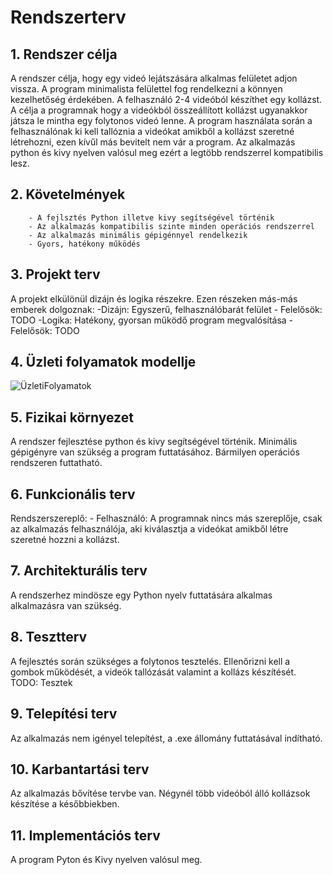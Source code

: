 # ﻿Rendszerterv

## 1. Rendszer célja

A rendszer célja, hogy egy videó lejátszására alkalmas felületet adjon vissza. A program minimalista felülettel fog rendelkezni a könnyen kezelhetőség érdekében. A felhasználó 2-4 videóból készíthet egy kollázst. A célja a programnak hogy a videókból összeállított kollázst ugyanakkor játsza le mintha egy folytonos videó lenne. A program használata során a felhasználónak ki kell tallóznia a videókat amikből a kollázst szeretné létrehozni, ezen kívűl más bevitelt nem vár a program. Az alkalmazás python és kivy nyelven valósul meg ezért a legtöbb rendszerrel kompatibilis lesz.

## 2. Követelmények

        - A fejlsztés Python illetve kivy segítségével történik
        - Az alkalmazás kompatibilis szinte minden operációs rendszerrel
        - Az alkalmazás minimális gépigénnyel rendelkezik
        - Gyors, hatékony működés

## 3. Projekt terv

A projekt elkülönül dizájn és logika részekre. Ezen részeken más-más emberek dolgoznak:
        -Dizájn: Egyszerű, felhasználóbarát felület
                - Felelősök: TODO
        -Logika: Hatékony, gyorsan működő program megvalósítása
                - Felelősök: TODO

## 4. Üzleti folyamatok modellje

![ÜzletiFolyamatok](https://user-images.githubusercontent.com/82958011/141307230-9507f4b8-3976-4adc-9f6e-af649e7c0579.png)


## 5. Fizikai környezet

A rendszer fejlesztése python és kivy segítségével történik. 
Minimális gépigényre van szükség a program futtatásához.
Bármilyen operációs rendszeren futtatható.

## 6. Funkcionális terv

Rendszerszereplő: - Felhasználó: A programnak nincs más szereplője, csak az alkalmazás felhasználója, aki kiválasztja a videókat amikből létre szeretné hozzni a kollázst.

## 7. Architekturális terv

A rendszerhez mindösze egy Python nyelv futtatására alkalmas alkalmazásra van szükség.

## 8. Tesztterv

A fejlesztés során szükséges a folytonos tesztelés. Ellenőrizni kell a gombok működését, a videók tallózását valamint a kollázs készítését. TODO: Tesztek

## 9. Telepítési terv

Az alkalmazás nem igényel telepítést, a .exe állomány futtatásával indítható.

## 10. Karbantartási terv

Az alkalmazás bővítése tervbe van. Négynél több videóból álló kollázsok készítése a későbbiekben.

## 11. Implementációs terv

A program Pyton és Kivy nyelven valósul meg.
